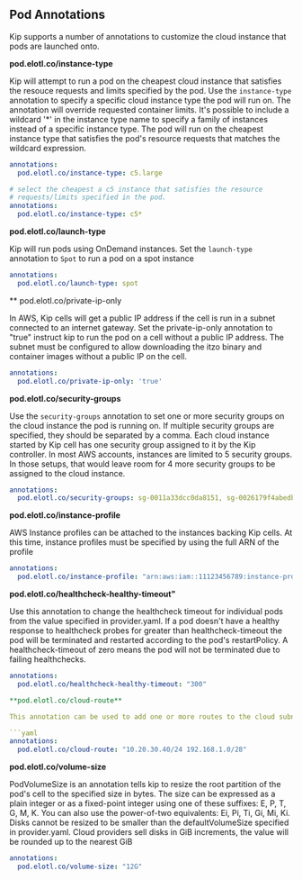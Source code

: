 ## Pod Annotations

Kip supports a number of annotations to customize the cloud instance that pods are launched onto.

**pod.elotl.co/instance-type**


Kip will attempt to run a pod on the cheapest cloud instance that satisfies the resouce requests and limits specified by the pod.  Use the `instance-type` annotation to specify a specific cloud instance type the pod will run on.  The annotation will override requested container limits.  It's possible to include a wildcard '*' in the instance type name to specify a family of instances instead of a specific instance type.  The pod will run on the cheapest instance type that satisfies the pod's resource requests that matches the wildcard expression.

```yaml
annotations:
  pod.elotl.co/instance-type: c5.large
```

```yaml
# select the cheapest a c5 instance that satisfies the resource
# requests/limits specified in the pod.
annotations:
  pod.elotl.co/instance-type: c5*
```

**pod.elotl.co/launch-type**

Kip will run pods using OnDemand instances.  Set the `launch-type` annotation to `Spot` to run a pod on a spot instance

```yaml
annotations:
  pod.elotl.co/launch-type: spot
```

** pod.elotl.co/private-ip-only

In AWS, Kip cells will get a public IP address if the cell is run in a subnet connected to an internet gateway.  Set the private-ip-only annotation to "true" instruct kip to run the pod on a cell without a public IP address.  The subnet must be configured to allow downloading the itzo binary and container images without a public IP on the cell.

```yaml
annotations:
  pod.elotl.co/private-ip-only: 'true'
```

**pod.elotl.co/security-groups**

Use the `security-groups` annotation to set one or more security groups on the cloud instance the pod is running on.  If multiple security groups are specified, they should be separated by a comma.  Each cloud instance started by Kip cell has one security group assigned to it by the Kip controller.  In most AWS accounts, instances are limited to 5 security groups.  In those setups, that would leave room for 4 more security groups to be assigned to the cloud instance.

```yaml
annotations:
  pod.elotl.co/security-groups: sg-0011a33dcc0da8151, sg-0026179f4abedb34a
```

**pod.elotl.co/instance-profile**

AWS Instance profiles can be attached to the instances backing Kip cells.  At this time, instance profiles must be specified by using the full ARN of the profile

```yaml
annotations:
  pod.elotl.co/instance-profile: "arn:aws:iam::11123456789:instance-profile/kip-s3-full-access-role"
```

**pod.elotl.co/healthcheck-healthy-timeout"**

Use this annotation to change the healthcheck timeout for individual pods from the value specified in provider.yaml. If a pod doesn't have a healthy response to healthcheck probes for greater than healthcheck-timeout the pod will be terminated and restarted according to the pod's restartPolicy.  A healthcheck-timeout of zero means the pod will not be terminated due to failing healthchecks.

```yaml
annotations:
  pod.elotl.co/healthcheck-healthy-timeout: "300"

**pod.elotl.co/cloud-route**

This annotation can be used to add one or more routes to the cloud subnet route table.  The value must be one or more CIDRs separated by whitespace, e.g. "10.20.30.40/24 192.168.1.0/28". Route to these CIDRs, using the instance as the next hop, will be added to the route table of the subnet.

```yaml
annotations:
  pod.elotl.co/cloud-route: "10.20.30.40/24 192.168.1.0/28"
```

**pod.elotl.co/volume-size**

PodVolumeSize is an annotation tells kip to resize the root partition of the pod's cell to the specified size in bytes. The size can be expressed as a plain integer or as a fixed-point integer using one of these suffixes: E, P, T, G, M, K. You can also use the power-of-two equivalents: Ei, Pi, Ti, Gi, Mi, Ki. Disks cannot be resized to be smaller than the defaultVolumeSize specified in provider.yaml. Cloud providers sell disks in GiB increments, the value will be rounded up to the nearest GiB

```yaml
annotations:
  pod.elotl.co/volume-size: "12G"
```
